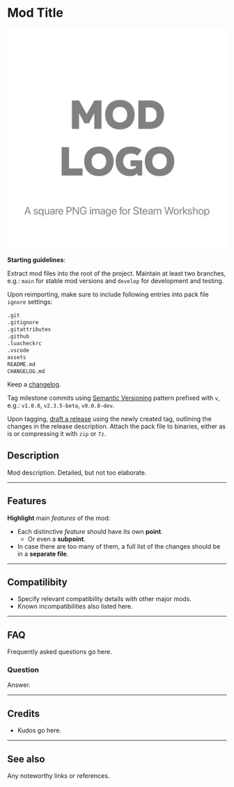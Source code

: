# Mod Title

![Mod Title](assets/steam_workshop_logo.png)

**Starting guidelines**:

Extract mod files into the root of the project. Maintain at least two branches, e.g.: `main` for stable mod versions and `develop` for development and testing.

Upon reimporting, make sure to include following entries into pack file `ignore` settings:

```plain
.git
.gitignore
.gitattributes
.github
.luacheckrc
.vscode
assets
README.md
CHANGELOG.md
```

Keep a [changelog](CHANGELOG.md).

Tag milestone commits using [Semantic Versioning](https://semver.org) pattern prefixed with `v`, e.g.: `v1.0.0`, `v2.3.5-beta`, `v0.0.8-dev`.

Upon tagging, [draft a release](../releases/new) using the newly created tag, outlining the changes in the release description. Attach the pack file to binaries, either as is or compressing it with `zip` or `7z`.

## Description

Mod description. Detailed, but not too elaborate.

---

## Features

**Highlight** main *features* of the mod:

- Each distinctive *feature* should have its own **point**.
  - Or even a **subpoint**.
- In case there are too many of them, a full list of the changes should be in a **separate file**.

---

## Compatilibity

- Specify relevant compatibility details with other major mods.
- Known incompatibilities also listed here.

---

## FAQ

Frequently asked questions go here.

### Question

Answer.

---

## Credits

- Kudos go here.

---

## See also

Any noteworthy links or references.
